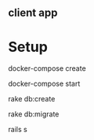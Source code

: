 ## client app


# Setup
docker-compose create

docker-compose start

rake db:create

rake db:migrate

rails s